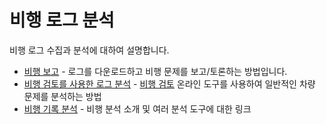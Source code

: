 # 비행 로그 분석

비행 로그 수집과 분석에 대하여 설명합니다.

- [비행 보고](../getting_started/flight_reporting.md) - 로그를 다운로드하고 비행 문제를 보고/토론하는 방법입니다.
- [비행 검토를 사용한 로그 분석](../log/flight_review.md) - [비행 검토](https://logs.px4.io/) 온라인 도구를 사용하여 일반적인 차량 문제를 분석하는 방법
- [비행 기록 분석](../log/flight_log_analysis.md) - 비행 분석 소개 및 여러 분석 도구에 대한 링크
